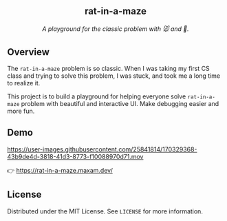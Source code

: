 <p align="center">
  <h2 align="center">rat-in-a-maze</h2>
  <h6 align="center">A playground for the classic problem with 🐭 and 🧀️. </h6>
</p>

## Overview

The `rat-in-a-maze` problem is so classic. When I was taking my first CS class and trying to solve this problem, I was stuck, and took me a long time to realize it.

This project is to build a playground for helping everyone solve `rat-in-a-maze` problem with beautiful and interactive UI. Make debugging easier and more fun.

## Demo

https://user-images.githubusercontent.com/25841814/170329368-43b9de4d-3818-41d3-8773-f10088970d71.mov

👉 https://rat-in-a-maze.maxam.dev/

## License

Distributed under the MIT License. See `LICENSE` for more information.
